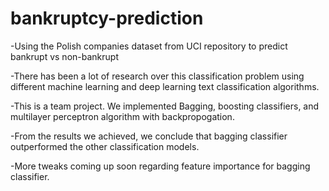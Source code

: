 # bankruptcy-prediction
-Using the Polish companies dataset from UCI repository to predict bankrupt vs non-bankrupt

-There has been a lot of research over this classification problem using different machine learning and deep learning text classification algorithms. 

-This is a team project. We implemented Bagging, boosting classifiers, and multilayer perceptron algorithm with backpropogation.

-From the results we achieved, we conclude that bagging classifier outperformed the other classification models. 

-More tweaks coming up soon regarding feature importance for bagging classifier. 
